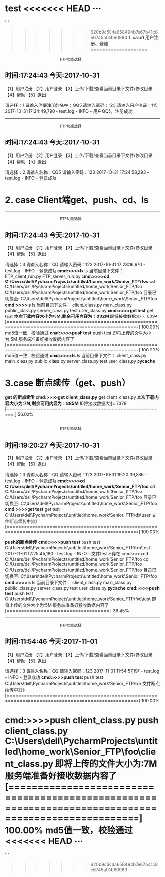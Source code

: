 ﻿**test**
<<<<<<< HEAD
···
=======
'''
>>>>>>> 620b9c504a658494b7e67b41c8e6745a03b60983
**1. case1 用户注册、登陆**
====================

                             FTP功能选择

时间:17:24:43                                           今天:2017-10-31
-------------------------------------------------------------------------
【1】用户注册                               【2】用户登录
【3】上传/下载/查看当前目录下文件/修改目录   【4】帮助
【5】退出


请选择：1
请输入你要注册的名字：QQ5
请输入密码：123
请输入用户电话：115
2017-10-31 17:24:49,790 - test.log - INFO - 用户QQ5，注册成功

-------------------------------------------------------------------------
                             FTP功能选择

时间:17:24:43                                           今天:2017-10-31
-------------------------------------------------------------------------
【1】用户注册                               【2】用户登录
【3】上传/下载/查看当前目录下文件/修改目录   【4】帮助
【5】退出


请选择：2
请输入名称：QQ5
请输入密码：123
2017-10-31 17:24:58,293 - test.log - INFO - 登录成功



 

**2. case Client端get、push、cd、ls**
=================================


-------------------------------------------------------------------------
                             FTP功能选择

时间:17:24:43                                           今天:2017-10-31
-------------------------------------------------------------------------
【1】用户注册                               【2】用户登录
【3】上传/下载/查看当前目录下文件/修改目录   【4】帮助
【5】退出


请选择：3
请输入名称：QQ
请输入密码：123
2017-10-31 17:28:16,670 - test.log - INFO - 登录成功
**cmd:>>>>ls**
ls
当前目录下文件：
FTP_client_run.py
FTP_server_run.py
**cmd:>>>>cd C:/Users/dell/PycharmProjects/untitled/home_work/Senior_FTP/foo**
cd C:/Users/dell/PycharmProjects/untitled/home_work/Senior_FTP/foo
C:/Users/dell/PycharmProjects/untitled/home_work/Senior_FTP/foo
目录已切换至: C:\Users\dell\PycharmProjects\untitled\home_work\Senior_FTP\foo
**cmd:>>>>ls**
ls
当前目录下文件：
client_class.py
main_class.py
public_class.py
server_class.py
test
user_class.py
**cmd:>>>>get test**
get test
**本次下载内容大小为:5M,剩余可用内容为：892M**
即将接收数据大小: 6094
[====================================================================================================] 100.00%
md5值一致，校验通过
**cmd:>>>>push test**
push test
即将上传的文件大小为:5M
服务端准备好接收数据内容了
[====================================================================================================] 100.00%
 md5值一致，校验通过
**cmd:>>>>ls**
ls
当前目录下文件：
client_class.py
main_class.py
public_class.py
server_class.py
test
user_class.py
__pycache__


**3.case 断点续传（get、push）**
=======================

**get 的断点续传**
**cmd:>>>>get client_class.py**
get client_class.py
**本次下载内容大小为:7M,剩余可用内容为：885M**
即将接收数据大小: 7378
[========================================================                                             ] 56.03%



-------------------------------------------------------------------------
                             FTP功能选择

时间:19:20:27                                           今天:2017-10-31
-------------------------------------------------------------------------
【1】用户注册                               【2】用户登录
【3】上传/下载/查看当前目录下文件/修改目录   【4】帮助
【5】退出


请选择：3
请输入名称：QQ
请输入密码：123
2017-10-31 19:20:39,886 - test.log - INFO - 登录成功
**cmd:>>>>cd C:/Users/dell/PycharmProjects/untitled/home_work/Senior_FTP/foo**
cd C:/Users/dell/PycharmProjects/untitled/home_work/Senior_FTP/foo
C:/Users/dell/PycharmProjects/untitled/home_work/Senior_FTP/foo
目录已切换至: C:\Users\dell\PycharmProjects\untitled\home_work\Senior_FTP\foo
**cmd:>>>>get test**
get test
C:\Users\dell\PycharmProjects\untitled\home_work\Senior_FTP\db\user
文件断点续传中》》》
[====================================================================================================] 100.00%







**push的断点续传**
**cmd:>>>>push test**
push test
C:\Users\dell\PycharmProjects\untitled\home_work\Senior_FTP\bin\test
2017-11-01 12:25:45,180 - test.log - INFO - 文件test不存在
cmd:>>>>cd C:/Users/dell/PycharmProjects/untitled/home_work/Senior_FTP/foo
cd C:/Users/dell/PycharmProjects/untitled/home_work/Senior_FTP/foo
C:/Users/dell/PycharmProjects/untitled/home_work/Senior_FTP/foo
目录已切换至: C:\Users\dell\PycharmProjects\untitled\home_work\Senior_FTP\foo
**cmd:>>>>ls**
ls
当前目录下文件：
client_class.py
main_class.py
public_class.py
server_class.py
test
user_class.py
__pycache__
**cmd:>>>>push test**
push test
C:\Users\dell\PycharmProjects\untitled\home_work\Senior_FTP\foo\test
即将上传的文件大小为:5M
服务端准备好接收数据内容了
[====================================                                                                ] 36.45%


-------------------------------------------------------------------------
                             FTP功能选择

时间:11:54:46                                           今天:2017-11-01
-------------------------------------------------------------------------
【1】用户注册                               【2】用户登录
【3】上传/下载/查看当前目录下文件/修改目录   【4】帮助
【5】退出


请选择：3
请输入名称：QQ
请输入密码：123
2017-11-01 11:54:57,197 - test.log - INFO - 登录成功
**cmd:>>>>push test**
push test
C:\Users\dell\PycharmProjects\untitled\home_work\Senior_FTP\bin
文件断点续传中》》》
[====================================================================================================] 100.00%

**cmd:>>>>push client_class.py**
push client_class.py
C:\Users\dell\PycharmProjects\untitled\home_work\Senior_FTP\foo\client_class.py
即将上传的文件大小为:7M
服务端准备好接收数据内容了
[====================================================================================================] 100.00%
 md5值一致，校验通过
<<<<<<< HEAD
 ···
=======
 '''
>>>>>>> 620b9c504a658494b7e67b41c8e6745a03b60983
